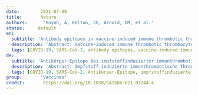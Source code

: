 ```yaml
---
date:        2021-07-09
title:       Nature
authors:      'Huynh, A, Kelton, JG, Arnold, DM, et al.'
status:     default
en:
  subtitle: 'Antibody epitopes in vaccine-induced immune thrombotic thrombocytopaenia'
  description: 'Abstract: Vaccine-induced immune thrombotic thrombocytopaenia (VITT) is a rare adverse effect of COVID-19 adenoviral vector vaccines1-3. VITT resembles heparin-induced thrombocytopaenia (HIT) in that it is associated with platelet-activating antibodies against platelet factor 4 (PF4)4; however, patients with VITT develop thrombocytopaenia and thrombosis without exposure to heparin. Here we sought to determine the binding site on PF4 of antibodies from patients with VITT. Using alanine-scanning mutagenesis5, we found that the binding of anti-PF4 antibodies from patients with VITT (n = 5) was restricted to eight surface amino acids on PF4, all of which were located within the heparin-binding site, and that the binding was inhibited by heparin. By contrast, antibodies from patients with HIT (n = 10) bound to amino acids that corresponded to two different sites on PF4. Biolayer interferometry experiments also revealed that VITT anti-PF4 antibodies had a stronger binding response to PF4 and PF4-heparin complexes than did HIT anti-PF4 antibodies, albeit with similar dissociation rates. Our data indicate that VITT antibodies can mimic the effect of heparin by binding to a similar site on PF4; this allows PF4 tetramers to cluster and form immune complexes, which in turn causes Fcγ receptor IIa (FcγRIIa; also known as CD32a)-dependent platelet activation. These results provide an explanation for VITT-antibody-induced platelet activation that could contribute to thrombosis.'
  tags: [COVID-19, SARS-CoV-2, antibody epitopes, vaccine-induced immune thrombotic thrombocytopaenia]
de: 
  subtitle: 'Antikörper-Epitope bei impfstoffinduzierter immunthrombotischer Thrombozytopenie'
  description: 'Abstract: Impfstoff-induzierte immunthrombotische Thrombozytopenie (VITT) ist eine seltene unerwünschte Wirkung von COVID-19-Adenovirus-Vektor-Impfstoffen1-3. Die VITT ähnelt der Heparin-induzierten Thrombozytopenie (HIT) insofern, als sie mit Thrombozyten-aktivierenden Antikörpern gegen den Thrombozytenfaktor 4 (PF4) assoziiert ist; Patienten mit VITT entwickeln jedoch Thrombozytopenie und Thrombose, ohne Heparin ausgesetzt zu sein. Wir haben versucht, die Bindungsstelle von Antikörpern aus Patienten mit VITT an PF4 zu bestimmen. Mit Hilfe der Alanin-Scanning-Mutagenese5 fanden wir heraus, dass die Bindung von Anti-PF4-Antikörpern von Patienten mit VITT (n = 5) auf acht Oberflächenaminosäuren auf PF4 beschränkt war, die sich alle innerhalb der Heparin-Bindungsstelle befanden, und dass die Bindung durch Heparin gehemmt wurde. Im Gegensatz dazu banden die Antikörper von Patienten mit HIT (n = 10) an Aminosäuren, die zwei verschiedenen Stellen auf PF4 entsprachen. Biolayer-Interferometrie-Experimente zeigten außerdem, dass VITT-Antikörper gegen PF4 eine stärkere Bindungsreaktion an PF4- und PF4-Heparin-Komplexe zeigten als HIT-Antikörper gegen PF4, wenn auch mit ähnlichen Dissoziationsraten. Unsere Daten deuten darauf hin, dass VITT-Antikörper die Wirkung von Heparin nachahmen können, indem sie an eine ähnliche Stelle auf PF4 binden; dadurch können sich PF4-Tetramere zusammenballen und Immunkomplexe bilden, die wiederum eine Fcγ-Rezeptor IIa (FcγRIIa; auch als CD32a bekannt) abhängige Thrombozytenaktivierung verursachen. Diese Ergebnisse liefern eine Erklärung für die VITT-Antikörper-induzierte Thrombozytenaktivierung, die zur Thrombose beitragen könnte.'
  tags: [COVID-19, SARS-CoV-2, Antikörper-Epitope, impfstoffinduzierte immunthrombotische Thrombozytopenie]
group:       "Vaccines"
credit:       https://doi.org/10.1038/s41586-021-03744-4
---
```

<object data="{{ page.link }}" style='height:calc(100vh - 400px); width: 100%' type='application/pdf'></object>